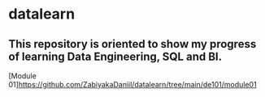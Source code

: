 # datalearn

## This repository is oriented to show my progress of learning Data Engineering, SQL and BI.

[Module 01]https://github.com/ZabiyakaDaniil/datalearn/tree/main/de101/module01

